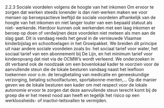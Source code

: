 2.2.3 Sociale voordelen volgens de hoogte van het inkomen Om ervoor te zorgen dat werken steeds lonender is dan niet-werken maken we voor mensen op beroepsactieve leeftijd de sociale voordelen afhankelijk van de hoogte van het inkomen en niet langer louter van een bepaald statuut als niet- werkende. Hierdoor kunnen ook werkenden met een laag inkomen er beroep op doen of verdwijnen deze voordelen niet meteen als men aan de slag gaat. Dit is vandaag reeds het geval in de vernieuwde Vlaamse kinderbijslag en schooltoelagen in het Groeipakket. We breiden dit principe uit naar andere sociale voordelen zoals bv. het sociaal tarief voor water, het sociaal tarief van een abonnement bij De Lijn, en het minimum tarief voor kinderopvang dat niet via de OCMW’s wordt verleend. We onderzoeken in dit verband ook de noodzaak om een bovenlokaal kader te voorzien voor de aanvullende steun die de lokale besturen vandaag naast het leefloon toekennen voor o.m. de terugbetaling van medicatie en geneeskundige verzorging, betaling schoolfacturen, sportabonne-menten,… Op die manier geven we de lokale besturen een kader om met respect voor de lokale autonomie ervoor te zorgen dat deze aanvullende steun terecht komt bij de groep die er het meest nood aan heeft en tegelijk het risico op een werkloosheids- of inactivi-teitsvallen te vermijden. 